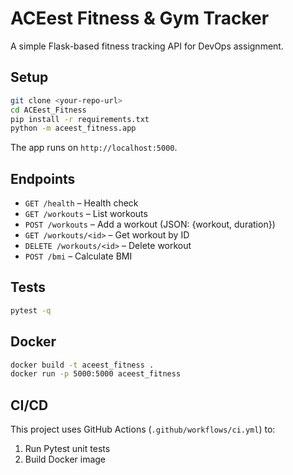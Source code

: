 # ACEest Fitness & Gym Tracker

A simple Flask-based fitness tracking API for DevOps assignment.

## Setup

```bash
git clone <your-repo-url>
cd ACEest_Fitness
pip install -r requirements.txt
python -m aceest_fitness.app
```

The app runs on `http://localhost:5000`.

## Endpoints

- `GET /health` – Health check
- `GET /workouts` – List workouts
- `POST /workouts` – Add a workout (JSON: {workout, duration})
- `GET /workouts/<id>` – Get workout by ID
- `DELETE /workouts/<id>` – Delete workout
- `POST /bmi` – Calculate BMI

## Tests

```bash
pytest -q
```

## Docker

```bash
docker build -t aceest_fitness .
docker run -p 5000:5000 aceest_fitness
```

## CI/CD

This project uses GitHub Actions (`.github/workflows/ci.yml`) to:

1. Run Pytest unit tests
2. Build Docker image
